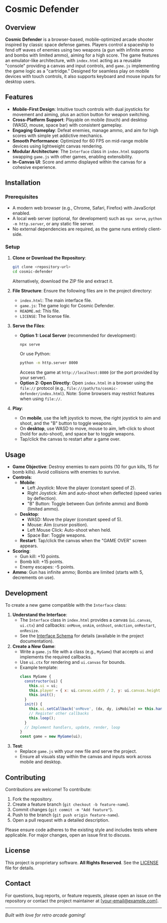 # Cosmic Defender

## Overview
**Cosmic Defender** is a browser-based, mobile-optimized arcade shooter inspired by classic space defense games. Players control a spaceship to fend off waves of enemies using two weapons (a gun with infinite ammo and bombs with limited ammo), aiming for a high score. The game features an emulator-like architecture, with `index.html` acting as a reusable "console" providing a canvas and input controls, and `game.js` implementing the game logic as a "cartridge." Designed for seamless play on mobile devices with touch controls, it also supports keyboard and mouse inputs for desktop users.

## Features
- **Mobile-First Design**: Intuitive touch controls with dual joysticks for movement and aiming, plus an action button for weapon switching.
- **Cross-Platform Support**: Playable on mobile (touch) and desktop (WASD, mouse, space bar) with consistent gameplay.
- **Engaging Gameplay**: Defeat enemies, manage ammo, and aim for high scores with simple yet addictive mechanics.
- **Smooth Performance**: Optimized for 60 FPS on mid-range mobile devices using lightweight canvas rendering.
- **Modular Architecture**: The `Interface` class in `index.html` supports swapping `game.js` with other games, enabling extensibility.
- **In-Canvas UI**: Score and ammo displayed within the canvas for a cohesive experience.

## Installation

### Prerequisites
- A modern web browser (e.g., Chrome, Safari, Firefox) with JavaScript enabled.
- A local web server (optional, for development) such as `npx serve`, `python -m http.server`, or any static file server.
- No external dependencies are required, as the game runs entirely client-side.

### Setup
1. **Clone or Download the Repository**:
   ```bash
   git clone <repository-url>
   cd cosmic-defender
   ```
   Alternatively, download the ZIP file and extract it.

2. **File Structure**:
   Ensure the following files are in the project directory:
   - `index.html`: The main interface file.
   - `game.js`: The game logic for Cosmic Defender.
   - `README.md`: This file.
   - `LICENSE`: The license file.

3. **Serve the Files**:
   - **Option 1: Local Server** (recommended for development):
     ```bash
     npx serve
     ```
     Or use Python:
     ```bash
     python -m http.server 8000
     ```
     Access the game at `http://localhost:8000` (or the port provided by your server).
   - **Option 2: Open Directly**:
     Open `index.html` in a browser using the `file://` protocol (e.g., `file:///path/to/cosmic-defender/index.html`). Note: Some browsers may restrict features when using `file://`.

4. **Play**:
   - On **mobile**, use the left joystick to move, the right joystick to aim and shoot, and the "B" button to toggle weapons.
   - On **desktop**, use WASD to move, mouse to aim, left-click to shoot (hold for auto-shoot), and space bar to toggle weapons.
   - Tap/click the canvas to restart after a game over.

## Usage
- **Game Objective**: Destroy enemies to earn points (10 for gun kills, 15 for bomb kills). Avoid collisions with enemies to survive.
- **Controls**:
  - **Mobile**:
    - Left Joystick: Move the player (constant speed of 2).
    - Right Joystick: Aim and auto-shoot when deflected (speed varies by deflection).
    - "B" Button: Toggle between Gun (infinite ammo) and Bomb (limited ammo).
  - **Desktop**:
    - WASD: Move the player (constant speed of 5).
    - Mouse: Aim (cursor position).
    - Left Mouse Click: Auto-shoot when held.
    - Space Bar: Toggle weapons.
  - **Restart**: Tap/click the canvas when the "GAME OVER" screen appears.
- **Scoring**:
  - Gun kill: +10 points.
  - Bomb kill: +15 points.
  - Enemy escapes: -5 points.
- **Ammo**: Gun has infinite ammo; Bombs are limited (starts with 5, decrements on use).

## Development
To create a new game compatible with the `Interface` class:
1. **Understand the Interface**:
   - The `Interface` class in `index.html` provides a canvas (`ui.canvas`, `ui.ctx`) and callbacks: `onMove`, `onAim`, `onShoot`, `onAction`, `onRestart`, `onResize`.
   - See the [Interface Schema](#) for details (available in the project documentation).
2. **Create a New Game**:
   - Write a `game.js` file with a class (e.g., `MyGame`) that accepts `ui` and implements the required callbacks.
   - Use `ui.ctx` for rendering and `ui.canvas` for bounds.
   - Example template:
     ```javascript
     class MyGame {
       constructor(ui) {
         this.ui = ui;
         this.player = { x: ui.canvas.width / 2, y: ui.canvas.height - 50 };
         this.init();
       }
       init() {
         this.ui.setCallback('onMove', (dx, dy, isMobile) => this.handleMove(dx, dy, isMobile));
         // Register other callbacks
         this.loop();
       }
       // Implement handlers, update, render, loop
     }
     const game = new MyGame(ui);
     ```
3. **Test**:
   - Replace `game.js` with your new file and serve the project.
   - Ensure all visuals stay within the canvas and inputs work across mobile and desktop.

## Contributing
Contributions are welcome! To contribute:
1. Fork the repository.
2. Create a feature branch (`git checkout -b feature-name`).
3. Commit changes (`git commit -m "Add feature"`).
4. Push to the branch (`git push origin feature-name`).
5. Open a pull request with a detailed description.

Please ensure code adheres to the existing style and includes tests where applicable. For major changes, open an issue first to discuss.

## License
This project is proprietary software. **All Rights Reserved**. See the [LICENSE](./LICENSE) file for details.

## Contact
For questions, bug reports, or feature requests, please open an issue on the repository or contact the project maintainer at [your-email@example.com].

---

*Built with love for retro arcade gaming!*